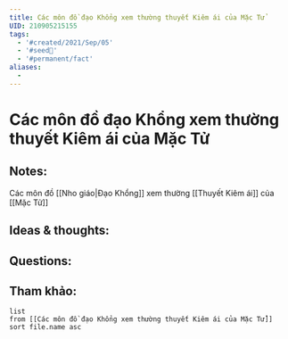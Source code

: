 ```yaml
---
title: Các môn đồ đạo Khổng xem thường thuyết Kiêm ái của Mặc Tử
UID: 210905215155
tags:
  - '#created/2021/Sep/05'
  - '#seed🥜'
  - '#permanent/fact'
aliases:
  - 
---
```

# Các môn đồ đạo Khổng xem thường thuyết Kiêm ái của Mặc Tử

## Notes:
Các môn đồ [[Nho giáo|Đạo Khổng]] xem thường [[Thuyết Kiêm ái]] của [[Mặc Tử]]

## Ideas & thoughts:

## Questions:


## Tham khảo:
```dataview
list
from [[Các môn đồ đạo Khổng xem thường thuyết Kiêm ái của Mặc Tử]]
sort file.name asc
```